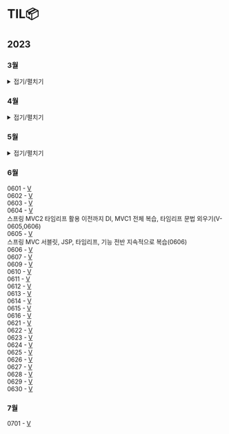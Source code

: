 # TIL📦

## 2023
### 3월
<details>
<summary>접기/펼치기</summary>
0323 - <a href = "./03/0323/0323.md">V</a><br>
0324 - <a href = "./03/0324/0324.md">V</a><br>
추상클래스, 인터페이스, 자바 문법 복습(0330)<br>
0325 - <a href = "./03/0325/0325.md">V</a><br>
0326 - <a href = "./03/0326/0326.md">V</a><br>
C enum 복습(0327), 자료구조 Ch14. 그래프 복습(0327) <br>
0327 - <a href = "./03/0327/0327.md">V</a><br>
mysql 1~10강 정리 후 관련 문제 풀기(0420), 데이터베이스 개념 정규화까지 끝내기(0402)<br>
0328 - <a href = "./03/0328/0328.md">V</a><br>
0329 - <a href = "./03/0329/0329.md">V</a><br>
0330- <a href = "./03/0330/0330.md">V</a><br>
0331 - <a href = "./03/0331/0331.md">V</a><br>

### 3월 정리⌛️
정보처리기사 실기(~UML), 자바 복습, 열혈 자료구조 1회독, mysql 기초, 데이터베이스 개념(~정규화 전까지)<br>
프론트(html/css/javascript)기초 시작, 알고리즘(로버트세지윅) 시작, PS(백준 기초 알고리즘 8문제)<br>
객체지향의 사실과 오해 1회독, UML 기초와 응용(~유스케이스 다이어그램), 블로그 포스팅용 문서화 작업...<br>

### 4월 우선순위🎯
1. 정보처리기사 실기(4/23) 합격
2. PS 하루 한 문제
3. 알고리즘(로버트세지윅) 강의 + 책 1회독
4. 영어 회화 유창할 정도로 연습
5. sql, 데이터베이스 개념  끝내기

</details>

### 4월
<details>
<summary>접기/펼치기</summary>
0401 - <a href="./04/0401/0401.md">V</a><br>
0402 - <a href="./04/0402/0402.md">V</a><br>
0403 - <a href="./04/0403/0403.md">V</a><br>
하루 3 문제 이상 해결하기(0411)<br>
0404 - <a href="./04/0404/0404.md">V</a><br>
0405 - <a href="./04/0405/0405.md">V</a><br>
0406 - <a href="./04/0406/0406.md">V</a><br>
0407 - <a href="./04/0407/0407.md">V</a><br>
0408 - <a href="./04/0408/0408.md">V</a><br>
0409 - <a href="./04/0409/0409.md">V</a><br>
0410 - <a href="./04/0410/0410.md">V</a><br>
0411 - <a href="./04/0411/0411.md">V</a><br>
0412 - <a href="./04/0412/0412.md">V</a><br>
0413 - <a href="./04/0413/0413.md">V</a><br>
0414 - <a href="./04/0414/0414.md">V</a><br>
0415 - <a href="./04/0415/0415.md">V</a><br>
비트 연산 공부하기, 유클리드 호제법, binary\_gcd 복습(0428)<br>
0416 - <a href="./04/0416/0416.md">V</a><br>
정보처리기사 실기 하루종일 공부(0422-23), 자바, 파이썬 복습 정처기 ps(0417)<br>
0417 - <a href="./04/0417/0417.md">V</a><br>
정처기 sql, 데이터베이스 파트 끝내기(0420)<br>
0418 - <a href="./04/0418/0418.md">V</a><br>
0419 - <a href="./04/0419/0419.md">V</a><br>
0420 - <a href="./04/0420_21_22/0420.md">V</a><br>
시나공 정처기 실기 1권 중요파트 위주로 3회독, 실기 2권 11장 응용 SW기초 기술파트 2회독(0422-23)<br>
0421 - <a href="./04/0420_21_22/0420.md">V</a><br>
0422 - <a href="./04/0420_21_22/0420.md">V</a><br>
0423 - <a href="./04/0423/0423.md">V</a><br>
독학사 데이터베이스 교재 개념 끝내기(0424,25,28), 프로그래머스 SQL문제 풀기(0423)<br>
관계대수, 관계해석, 정규화 등 주요 개념 정리하기(0424,25,28)<br>
0424 - <a href="./04/0424/0424.md">V</a><br>
0425 - <a href="./04/0425/0425.md">V</a><br>
객체지향의 사실과 오해 문서화 시작하기(0429), 자료구조 큐, 트리, 우선순위 큐와 힙까지 복습하기(0428)<br> 
순열과 조합 개념 확실히 잡기(0503)<br>
0426 - <a href="./04/0426/0426.md">V</a><br>
0427 - <a href="./04/0427/0427.md">V</a><br>
0428 - <a href="./04/0428/0428.md">V</a><br>
0429 - <a href="./04/0429/0429.md">V</a><br>
0430 - <a href="./04/0430/0430.md">V</a><br>

### 4월 결과🎯
1. ~~정보처리기사 실기(4/23) 합격~~ -> 🎯가채점 결과 합격
2. ~~PS 하루 한 문제~~ -> 🎯백준 41문제, 프로그래머스 SQL 9문제
3. 알고리즘(로버트세지윅) 강의 + 책 1회독 -> ⛹🏻‍♂️Pivot. 자바 중급 활용 + 빈출 알고리즘 PS 수월하게 한 다음 이론 공부하기
4. 영어 회화 유창할 정도로 연습 -> 🚴🏻‍♂️꾸준히. 독학사 영어 80 이상, 토익 950 이상, 토스 레벨8 목표로 지속적으로.
5. ~~sql, 데이터베이스 개념 끝내기~~ -> 🎯정보처리기사 데이터베이스, 독학사 데이터베이스, 유데미 강의 학습, SQL 문제풀이

### 4월 정리⌛️
정보처리기사 실기 학습 및 취득<br>
데이터베이스 개념 학습 및 SQL 활용, 자료구조 복습<br> 
PS(50문제) - 구현, 수학(유클리드 호제법, 에라토스테네스의 체, 비트 연산, 스테인 알고리즘, 부분합), 투 포인터<br> 
다이나믹 프로그래밍 개념 학습<br>

### 4월 독서📖
(객체 지향 설계와 분석을 위한) UML 기초와 응용 - 한정수, 김귀정<br>
(스프링 입문을 위한) 자바 객체 지향의 원리와 이해 - 김종민<br> 
린치핀 : 누구도 대체할 수 없는 존재 - 세스 고딘<br> 
1만 시간의 재발견 : 노력은 왜 우리를 배신하는가 - 안데르스 에릭슨, 로버트 풀<br> 
소프트웨어 장인 : 프로페셔널리즘/실용주의/자부심 - 산드로 만쿠소<br>
포지셔닝 : 인류 불변의 마케팅 클래식 - 잭 트라우스, 앨 리스<br>

### 5월 우선순위🎯
1.	자바 실력 키우기 (모던 자바 인 액션, 오브젝트, 좋은 코드 나쁜 코드)
2.	디버깅, TDD 과정 익히기(디버거 사용법, 블랙박스 테스트, TDD 학습)
3.	통합컴퓨터 시스템(독학사, 컴퓨터 구조 및 설계, 운영체제, 전자계산기 조직 응용 기사)
4.	통합 프로그래밍(독학사), PS 꾸준히, C++만 별도로 학습
5.	SQLD 공부(데이터베이스 복습, 6월 초 시험 목표)
6.	영어(영단기 신토익 RC 20일 문법) + LC Part2 집중 연습
7.	C로 기초 알고리즘 학습(자료구조 복습, 다이나믹 프로그래밍, 브루트포스, DFS, BFS)
8.	Rosen의 이산수학(1. 논리와 증명, 2. 집합, 함수, 수열, 수열의 합, 행렬 3. 알고리즘)

</details>

### 5월
<details>
<summary>접기/펼치기</summary>
0501 - <a href="./05/0501/0501.md">V</a><br>
0502 - <a href="./05/0502/0502.md">V</a><br>
자바 스레드, 병렬처리 개념 공부하기(0504, -ing), 지네릭스 활용 복습하기(0503), 시간관리(0503)<br>
0503 - <a href="./05/0503/0503.md">V</a><br>
자바 스크립트 공부하기(0504, 0506, 0507, 0508, 0509, 0510, 0511, 0512, 0513, 0514, 0515, 0516, 0517, 0518, 0519, 0520, 0521, 0522, 0523)<br>
0504 - <a href="./05/0504/0504.md">V</a><br>
스레드 공부 이후 운영체제 병렬처리, 컴퓨터 구조 및 설계 관련 내용 학습()<br>
0505 - <a href="./05/0505/0505.md">V</a><br>
0506 - <a href="./05/0506/0506.md">V</a><br>
0507 - <a href="./05/0507/0507.md">V</a><br>
자바스크립트 프로젝트에 쓰인 html/css/javascript 공부(0508, 0509, 0510, 0511, 0512, 0513, 0514, 0515, 0516, 0517, 0518, 0519, 0520, 0521, 0522, 0523)<br>
0508 - <a href="./05/0508/0508.md">V</a><br>
0509 - <a href="./05/0509/0509.md">V</a><br>
0510 - <a href="./05/0510/0510.md">V</a><br>
0511 - <a href="./05/0511/0511.md">V</a><br>
0512 - <a href="./05/0512/0512.md">V</a><br>
0513 - <a href="./05/0513/0513.md">V</a><br>
0514 - <a href="./05/0514/0514.md">V</a><br>
0515 - <a href="./05/0515/0515.md">V</a><br>
0516 - <a href="./05/0516/0516.md">V</a><br>
0517 - <a href="./05/0517/0517.md">V</a><br>
0518 - <a href="./05/0518/0518.md">V</a><br>
HTML FORM 기능으로 데이터 송수신 시 암호화 적용하기()<br>
0519 - <a href="./05/0519/0519.md">V</a><br>
0520 - <a href="./05/0520/0520.md">V</a><br>
0521 - <a href="./05/0521/0521.md">V</a><br>
0522 - <a href="./05/0522/0522.md">V</a><br>
자바스크립트 프로젝트 복습하면서 리팩토링 하기()<br>
0523 - <a href="./05/0523/0523.md">V</a><br>
0524 - <a href="./05/0524/0524.md">V</a><br>
0525 - <a href="./05/0525/0525.md">V</a><br>
0526 - <a href="./05/0526/0526.md">V</a><br>
~~김영한 스프링 기초 복습하면서 정리하기(0605), 네트워크 기초 복습하면서 정리하기()~~<br>
정리 내용이 강의 자료와 별 다를 바 없다. 강의 자료에도 핵심만 나와 있으니 강의 자료로 복습한다.   
0527 - <a href="./05/0527/0527.md">V</a><br>
0528 - <a href="./05/0528/0528.md">V</a><br>
0529 - <a href="./05/0529/0529.md">V</a><br>
0530 - <a href="./05/0530/0530.md">V</a><br>
0531 - <a href="./05/0531/0531.md">V</a><br>
</details>

### 6월
0601 - <a href="./06/0601/0601.md">V</a><br>
0602 - <a href="./06/0602/0602.md">V</a><br>
0603 - <a href="./06/0603/0603.md">V</a><br>
0604 - <a href="./06/0604/0604.md">V</a><br>
스프링 MVC2 타임리프 활용 이전까지 DI, MVC1 전체 복습, 타임리프 문법 외우기(V-0605,0606)<br>
0605 - <a href="./06/0605/0605.md">V</a><br>
스프링 MVC 서블릿, JSP, 타임리프, 기능 전반 지속적으로 복습(0606)<br>
0606 - <a href="./06/0606/0606.md">V</a><br>
0607 - <a href="./06/0607/0607.md">V</a><br>
0609 - <a href="./06/0609/0609.md">V</a><br>
0610 - <a href="./06/0610/0610.md">V</a><br>
0611 - <a href="./06/0611/0611.md">V</a><br>
0612 - <a href="./06/0612/0612.md">V</a><br>
0613 - <a href="./06/0613/0613.md">V</a><br>
0614 - <a href="./06/0614/0614.md">V</a><br>
0615 - <a href="./06/0615/0615.md">V</a><br>
0616 - <a href="./06/0616/0616.md">V</a><br>
0621 - <a href="./06/0621/0621.md">V</a><br>
0622 - <a href="./06/0622/0622.md">V</a><br>
0623 - <a href="./06/0623/0623.md">V</a><br>
0624 - <a href="./06/0624.0624.md">V</a><br>
0625 - <a href="./06/0625/0625.md">V</a><br>
0626 - <a href="./06/0626/0626.md">V</a><br>
0627 - <a href="./06/0627/0627.md">V</a><br>
0628 - <a href="./06/0628/0628.md">V</a><br>
0629 - <a href="./06/0629/0629.md">V</a><br>
0630 - <a href="./06/0630/0630.md">V</a><br>

### 7월
0701 - <a href="./07/0701/0701.md">V</a><br>

